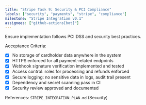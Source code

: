 ```yaml
---
title: "Stripe Task 9: Security & PCI Compliance"
labels: ["security", "payments", "stripe", "compliance"]
milestone: "Stripe Integration v0.1"
assignees: ["github-actions[bot]"]
---
```


Ensure implementation follows PCI DSS and security best practices.

Acceptance Criteria:
- [x] No storage of cardholder data anywhere in the system
- [x] HTTPS enforced for all payment-related endpoints
- [x] Webhook signature verification implemented and tested
- [x] Access control: roles for processing and refunds enforced
- [x] Secure logging: no sensitive data in logs, audit trail present
- [x] Dependency and secret scanning pass in CI
- [x] Security review approved and documented

References: `STRIPE_INTEGRATION_PLAN.md` (Security)

